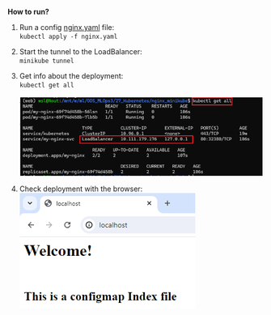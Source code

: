 **How to run?**

1. Run a config [nginx.yaml](nginx.yaml) file:
<br>`kubectl apply -f nginx.yaml`</br>


2. Start the tunnel to the LoadBalancer:
<br>`minikube tunnel`</br>


3. Get info about the deployment:
<br>`kubectl get all`</br>
<br>![01_get_all.png](./pics/01_get_all.png)</br>


4. Check deployment with the browser:
<br>![02_localhost.png](./pics/02_localhost.png)</br>
